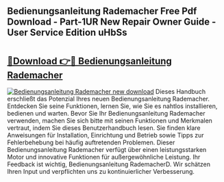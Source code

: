 ## Bedienungsanleitung Rademacher Free Pdf Download - Part-1UR New Repair Owner Guide - User Service Edition uHbSs

# <h2><a href="http://df5hwmi.blite.top/?on=Bedienungsanleitung+Rademacher">🔗Download 👉🔴 Bedienungsanleitung Rademacher</a></h2>

[![Bedienungsanleitung Rademacher new download](https://i.imgur.com/lujVjoI.png)](http://df5hwmi.blite.top/?on=Bedienungsanleitung+Rademacher)
Dieses Handbuch erschließt das Potenzial Ihres neuen Bedienungsanleitung Rademacher. Entdecken Sie seine Funktionen, lernen Sie, wie Sie es nahtlos installieren, bedienen und warten. Bevor Sie Ihr Bedienungsanleitung Rademacher verwenden, machen Sie sich bitte mit seinen Funktionen und Merkmalen vertraut, indem Sie dieses Benutzerhandbuch lesen. Sie finden klare Anweisungen für Installation, Einrichtung und Betrieb sowie Tipps zur Fehlerbehebung bei häufig auftretenden Problemen. Dieser Bedienungsanleitung Rademacher verfügt über einen leistungsstarken Motor und innovative Funktionen für außergewöhnliche Leistung. Ihr Feedback ist wichtig, Bedienungsanleitung RademacherD. Wir schätzen Ihren Input und verpflichten uns zu kontinuierlicher Verbesserung.
